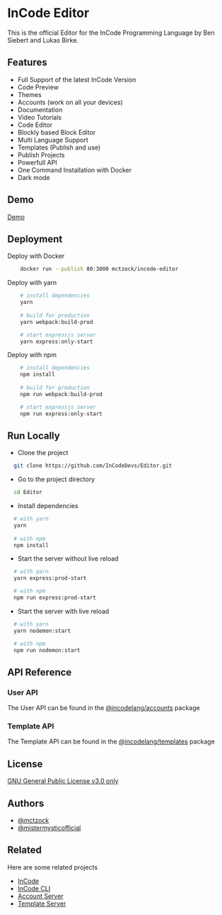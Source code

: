 
# InCode Editor

This is the official Editor for the InCode Programming Language by Ben Siebert and Lukas Birke.



## Features

- Full Support of the latest InCode Version
- Code Preview
- Themes
- Accounts (work on all your devices)
- Documentation
- Video Tutorials
- Code Editor
- Blockly based Block Editor
- Multi Language Support
- Templates (Publish and use)
- Publish Projects
- Powerfull API
- One Command Installation with Docker
- Dark mode
## Demo

[Demo](https://editor.incodelang.de)


## Deployment

Deploy with Docker

```bash
    docker run --publish 80:3000 mctzock/incode-editor
```

Deploy with yarn

```bash
    # install dependencies
    yarn
    
    # build for production
    yarn webpack:build-prod

    # start expressjs server
    yarn express:only-start
```

Deploy with npm

```bash
    # install dependencies
    npm install
    
    # build for production
    npm run webpack:build-prod

    # start expressjs server
    npm run express:only-start
```
## Run Locally

- Clone the project

```bash
  git clone https://github.com/InCodeDevs/Editor.git
```

- Go to the project directory

```bash
  cd Editor
```

- Install dependencies

```bash
  # with yarn
  yarn
  
  # with npm
  npm install
```

- Start the server without live reload

```bash
  # with yarn
  yarn express:prod-start

  # with npm
  npm run express:prod-start
```

- Start the server with live reload

```bash
  # with yarn
  yarn nodemon:start

  # with npm
  npm run nodemon:start
```

## API Reference

### User API

The User API can be found in the [@incodelang/accounts](https://github.com/InCodeDevs/Accounts#api-reference) package

### Template API

The Template API can be found in the [@incodelang/templates](https://github.com/InCodeDevs/Templates#api-reference) package

## License

[GNU General Public License v3.0 only](https://choosealicense.com/licenses/gpl-3.0/)


## Authors

- [@mctzock](https://www.github.com/MCTzOCK)
- [@mistermysticofficial](https://www.github.com/MisterMysticOfficial)

## Related

Here are some related projects

- [InCode](https://github.com/InCodeDevs/Language)
- [InCode CLI](https://github.com/InCodeDevs/CLI)
- [Account Server](https://github.com/InCodeDevs/Accounts)
- [Template Server](https://github.com/InCodeDevs/Templates)

  